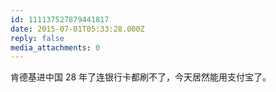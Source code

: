 ```yaml
---
id: 111137527879441817
date: 2015-07-01T05:33:28.000Z
reply: false
media_attachments: 0
---
```


肯德基进中国 28 年了连银行卡都刷不了，今天居然能用支付宝了。

